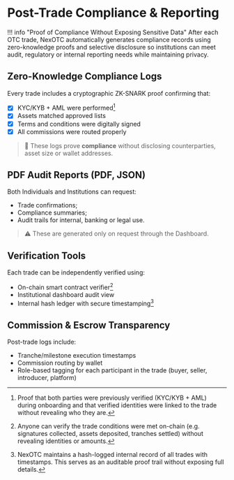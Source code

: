# Post-Trade Compliance & Reporting

!!! info "Proof of Compliance Without Exposing Sensitive Data"
    After each OTC trade, NexOTC automatically generates compliance records using zero-knowledge proofs and selective disclosure so institutions can meet audit, regulatory or internal reporting needs while maintaining privacy.

## Zero-Knowledge Compliance Logs

Every trade includes a cryptographic ZK-SNARK proof confirming that:

- [x] KYC/KYB + AML were performed[^1]
- [x] Assets matched approved lists
- [x] Terms and conditions were digitally signed
- [x] All commissions were routed properly

> 🔐 These logs prove **compliance** without disclosing counterparties, asset size or wallet addresses.

## PDF Audit Reports (PDF, JSON)

Both Individuals and Institutions can request:

- Trade confirmations;
- Compliance summaries;
- Audit trails for internal, banking or legal use.

> ⚠️ These are generated only on request through the Dashboard.

## Verification Tools

Each trade can be independently verified using:

- On-chain smart contract verifier[^2]
- Institutional dashboard audit view  
- Internal hash ledger with secure timestamping[^3]

## Commission & Escrow Transparency

Post-trade logs include:

- Tranche/milestone execution timestamps
- Commission routing by wallet
- Role-based tagging for each participant in the trade (buyer, seller, introducer, platform)

[^1]: Proof that both parties were previously verified (KYC/KYB + AML) during onboarding and that verified identities were linked to the trade without revealing who they are.

[^2]: Anyone can verify the trade conditions were met on-chain (e.g. signatures collected, assets deposited, tranches settled) without revealing identities or amounts.

[^3]: NexOTC maintains a hash-logged internal record of all trades with timestamps. This serves as an auditable proof trail without exposing full details.